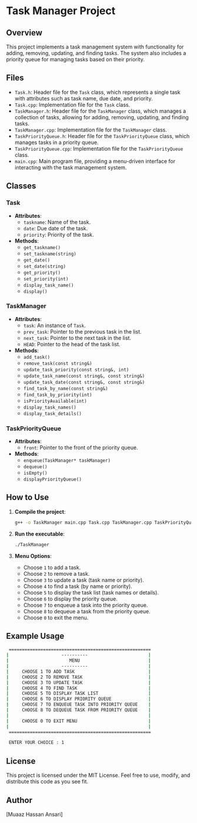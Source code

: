 # Task Manager Project

## Overview
This project implements a task management system with functionality for adding, removing, updating, and finding tasks. The system also includes a priority queue for managing tasks based on their priority.

## Files
- `Task.h`: Header file for the `Task` class, which represents a single task with attributes such as task name, due date, and priority.
- `Task.cpp`: Implementation file for the `Task` class.
- `TaskManager.h`: Header file for the `TaskManager` class, which manages a collection of tasks, allowing for adding, removing, updating, and finding tasks.
- `TaskManager.cpp`: Implementation file for the `TaskManager` class.
- `TaskPriorityQueue.h`: Header file for the `TaskPriorityQueue` class, which manages tasks in a priority queue.
- `TaskPriorityQueue.cpp`: Implementation file for the `TaskPriorityQueue` class.
- `main.cpp`: Main program file, providing a menu-driven interface for interacting with the task management system.

## Classes

### Task
- **Attributes**:
  - `taskname`: Name of the task.
  - `date`: Due date of the task.
  - `priority`: Priority of the task.
- **Methods**:
  - `get_taskname()`
  - `set_taskname(string)`
  - `get_date()`
  - `set_date(string)`
  - `get_priority()`
  - `set_priority(int)`
  - `display_task_name()`
  - `display()`

### TaskManager
- **Attributes**:
  - `task`: An instance of `Task`.
  - `prev_task`: Pointer to the previous task in the list.
  - `next_task`: Pointer to the next task in the list.
  - `HEAD`: Pointer to the head of the task list.
- **Methods**:
  - `add_task()`
  - `remove_task(const string&)`
  - `update_task_priority(const string&, int)`
  - `update_task_name(const string&, const string&)`
  - `update_task_date(const string&, const string&)`
  - `find_task_by_name(const string&)`
  - `find_task_by_priority(int)`
  - `isPriorityAvailable(int)`
  - `display_task_names()`
  - `display_task_details()`

### TaskPriorityQueue
- **Attributes**:
  - `front`: Pointer to the front of the priority queue.
- **Methods**:
  - `enqueue(TaskManager* taskManager)`
  - `dequeue()`
  - `isEmpty()`
  - `displayPriorityQueue()`

## How to Use
1. **Compile the project**:
   ```sh
   g++ -o TaskManager main.cpp Task.cpp TaskManager.cpp TaskPriorityQueue.cpp
   ```

2. **Run the executable**:
   ```sh
   ./TaskManager
   ```

3. **Menu Options**:
   - Choose `1` to add a task.
   - Choose `2` to remove a task.
   - Choose `3` to update a task (task name or priority).
   - Choose `4` to find a task (by name or priority).
   - Choose `5` to display the task list (task names or details).
   - Choose `6` to display the priority queue.
   - Choose `7` to enqueue a task into the priority queue.
   - Choose `8` to dequeue a task from the priority queue.
   - Choose `0` to exit the menu.

## Example Usage
```sh
 ======================================================
|                    ----------                       |
|                       MENU                          |
|                    ----------                       |
|     CHOOSE 1 TO ADD TASK                            |
|     CHOOSE 2 TO REMOVE TASK                         |
|     CHOOSE 3 TO UPDATE TASK                         |
|     CHOOSE 4 TO FIND TASK                           |
|     CHOOSE 5 TO DISPLAY TASK LIST                   |
|     CHOOSE 6 TO DISPLAY PRIORITY QUEUE              |
|     CHOOSE 7 TO ENQUEUE TASK INTO PRIORITY QUEUE    |
|     CHOOSE 8 TO DEQUEUE TASK FROM PRIORITY QUEUE    |
|                                                     |
|     CHOOSE 0 TO EXIT MENU                           |
|                                                     |
 ======================================================

 ENTER YOUR CHOICE : 1
```

## License
This project is licensed under the MIT License. Feel free to use, modify, and distribute this code as you see fit.

## Author
[Muaaz Hassan Ansari]
